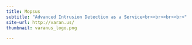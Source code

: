 ```yaml
---
title: Mopsus
subtitle: "Advanced Intrusion Detection as a Service<br><br><br><br>"
site-url: http://varan.us/
thumbnail: varanus_logo.png

---
```

